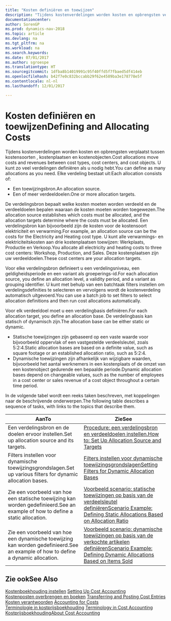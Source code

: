 ```yaml
---
title: "Kosten definiëren en toewijzen"
description: "Tijdens kostenverdelingen worden kosten en opbrengsten verplaatst tussen kostensoorten , kostenplaatsen en kostenobjecten. U kunt zo veel verdelingen definiëren als u nodig hebt."
documentationcenter: 
author: SorenGP
ms.prod: dynamics-nav-2018
ms.topic: article
ms.devlang: na
ms.tgt_pltfrm: na
ms.workload: na
ms.search.keywords: 
ms.date: 07/01/2017
ms.author: sgroespe
ms.translationtype: HT
ms.sourcegitcommit: 1dfba8b14019991c95f40ffd5f7fbaed5df414eb
ms.openlocfilehash: b42f7e0c832bccabb29f62e4589ba3e178778e5f
ms.contentlocale: nl-nl
ms.lasthandoff: 12/01/2017

---
```

# <a name="defining-and-allocating-costs"></a><span data-ttu-id="c23c8-104">Kosten definiëren en toewijzen</span><span class="sxs-lookup"><span data-stu-id="c23c8-104">Defining and Allocating Costs</span></span>
<span data-ttu-id="c23c8-105">Tijdens kostenverdelingen worden kosten en opbrengsten verplaatst tussen kostensoorten , kostenplaatsen en kostenobjecten.</span><span class="sxs-lookup"><span data-stu-id="c23c8-105">Cost allocations move costs and revenues between cost types, cost centers, and cost objects.</span></span> <span data-ttu-id="c23c8-106">U kunt zo veel verdelingen definiëren als u nodig hebt.</span><span class="sxs-lookup"><span data-stu-id="c23c8-106">You can define as many allocations as you need.</span></span> <span data-ttu-id="c23c8-107">Elke verdeling bestaat uit:</span><span class="sxs-lookup"><span data-stu-id="c23c8-107">Each allocation consists of:</span></span>  

-   <span data-ttu-id="c23c8-108">Een toewijzingsbron.</span><span class="sxs-lookup"><span data-stu-id="c23c8-108">An allocation source.</span></span>  
-   <span data-ttu-id="c23c8-109">Een of meer verdeeldoelen.</span><span class="sxs-lookup"><span data-stu-id="c23c8-109">One or more allocation targets.</span></span>  

<span data-ttu-id="c23c8-110">De verdelingsbron bepaalt welke kosten moeten worden verdeeld en de verdeeldoelen bepalen waaraan de kosten moeten worden toegewezen.</span><span class="sxs-lookup"><span data-stu-id="c23c8-110">The allocation source establishes which costs must be allocated, and the allocation targets determine where the costs must be allocated.</span></span> <span data-ttu-id="c23c8-111">Een verdelingsbron kan bijvoorbeeld zijn de kosten voor de kostensoort elektriciteit en verwarming.</span><span class="sxs-lookup"><span data-stu-id="c23c8-111">For example, an allocation source can be the costs for the Electricity and Heating cost type.</span></span> <span data-ttu-id="c23c8-112">U kunt alle verwarmings- en elektriciteitskosten aan drie kostenplaatsen toewijzen: Werkplaats, Productie en Verkoop.</span><span class="sxs-lookup"><span data-stu-id="c23c8-112">You allocate all electricity and heating costs to three cost centers: Workshop, Production, and Sales.</span></span> <span data-ttu-id="c23c8-113">Deze kostenplaatsen zijn uw verdeeldoelen.</span><span class="sxs-lookup"><span data-stu-id="c23c8-113">These cost centers are your allocation targets.</span></span>  

<span data-ttu-id="c23c8-114">Voor elke verdelingsbron definieert u een verdelingsniveau, een geldigheidsperiode en een variant als groeperings-id.</span><span class="sxs-lookup"><span data-stu-id="c23c8-114">For each allocation source, you define an allocation level, a validity period, and a variant as grouping identifier.</span></span> <span data-ttu-id="c23c8-115">U kunt met behulp van een batchtaak filters instellen om verdelingsdefinities te selecteren en vervolgens wordt de kostenverdeling automatisch uitgevoerd.</span><span class="sxs-lookup"><span data-stu-id="c23c8-115">You can use a batch job to set filters to select allocation definitions and then run cost allocations automatically.</span></span>  

<span data-ttu-id="c23c8-116">Voor elk verdeeldoel moet u een verdelingbasis definiëren.</span><span class="sxs-lookup"><span data-stu-id="c23c8-116">For each allocation target, you define an allocation base.</span></span> <span data-ttu-id="c23c8-117">De verdelingbasis kan statisch of dynamisch zijn.</span><span class="sxs-lookup"><span data-stu-id="c23c8-117">The allocation base can be either static or dynamic.</span></span>  

-   <span data-ttu-id="c23c8-118">Statische toewijzingen zijn gebaseerd op een vaste waarde voor bijvoorbeeld oppervlak of een vastgestelde verdeelsleutel, zoals 5:2:4.</span><span class="sxs-lookup"><span data-stu-id="c23c8-118">Static allocation bases are based on a definite value, such as square footage or an established allocation ratio, such as 5:2:4.</span></span>  
-   <span data-ttu-id="c23c8-119">Dynamische toewijzingen zijn afhankelijk van wijzigbare waarden, bijvoorbeeld het aantal werknemers in een kostenplaats of de omzet van een kostenobject gedurende een bepaalde periode.</span><span class="sxs-lookup"><span data-stu-id="c23c8-119">Dynamic allocation bases depend on changeable values, such as the number of employees in a cost center or sales revenue of a cost object throughout a certain time period.</span></span>  

<span data-ttu-id="c23c8-120">In de volgende tabel wordt een reeks taken beschreven, met koppelingen naar de beschrijvende onderwerpen.</span><span class="sxs-lookup"><span data-stu-id="c23c8-120">The following table describes a sequence of tasks, with links to the topics that describe them.</span></span>

|<span data-ttu-id="c23c8-121">Aan</span><span class="sxs-lookup"><span data-stu-id="c23c8-121">To</span></span>|<span data-ttu-id="c23c8-122">Zie</span><span class="sxs-lookup"><span data-stu-id="c23c8-122">See</span></span>|  
|--------|---------|  
|<span data-ttu-id="c23c8-123">Een verdelingsbron en de doelen ervoor instellen.</span><span class="sxs-lookup"><span data-stu-id="c23c8-123">Set up allocation source and its targets.</span></span>|[<span data-ttu-id="c23c8-124">Procedure: een verdelingsbron en verdeeldoelen instellen.</span><span class="sxs-lookup"><span data-stu-id="c23c8-124">How to: Set Up Allocation Source and Targets</span></span>](finance-how-to-set-up-allocation-source-and-targets.md)|  
|<span data-ttu-id="c23c8-125">Filters instellen voor dynamische toewijzingsgrondslagen.</span><span class="sxs-lookup"><span data-stu-id="c23c8-125">Set up various filters for dynamic allocation bases.</span></span>|[<span data-ttu-id="c23c8-126">Filters instellen voor dynamische toewijzingsgrondslagen</span><span class="sxs-lookup"><span data-stu-id="c23c8-126">Setting Filters for Dynamic Allocation Bases</span></span>](finance-setting-filters-for-dynamic-allocation-bases.md)|  
|<span data-ttu-id="c23c8-127">Zie een voorbeeld van hoe een statische toewijzing kan worden gedefinieerd.</span><span class="sxs-lookup"><span data-stu-id="c23c8-127">See an example of how to define a static allocation.</span></span>|[<span data-ttu-id="c23c8-128">Voorbeeld scenario: statische toewijzingen op basis van de verdeelsleutel definiëren</span><span class="sxs-lookup"><span data-stu-id="c23c8-128">Scenario Example: Defining Static Allocations Based on Allocation Ratio</span></span>](finance-scenario-example-defining-static-allocations-based-on-allocation-ratio.md)|  
|<span data-ttu-id="c23c8-129">Zie een voorbeeld van hoe een dynamische toewijzing kan worden gedefinieerd.</span><span class="sxs-lookup"><span data-stu-id="c23c8-129">See an example of how to define a dynamic allocation.</span></span>|[<span data-ttu-id="c23c8-130">Voorbeeld scenario: dynamische toewijzingen op basis van de verkochte artikelen definiëren</span><span class="sxs-lookup"><span data-stu-id="c23c8-130">Scenario Example: Defining Dynamic Allocations Based on Items Sold</span></span>](finance-scenario-example-defining-dynamic-allocations-based-on-items-sold.md)|  

## <a name="see-also"></a><span data-ttu-id="c23c8-131">Zie ook</span><span class="sxs-lookup"><span data-stu-id="c23c8-131">See Also</span></span>  
 <span data-ttu-id="c23c8-132">[Kostenboekhouding instellen](finance-set-up-cost-accounting.md) </span><span class="sxs-lookup"><span data-stu-id="c23c8-132">[Setting Up Cost Accounting](finance-set-up-cost-accounting.md) </span></span>  
 <span data-ttu-id="c23c8-133">[Kostenposten overbrengen en boeken](finance-transfer-and-post-cost-entries.md) </span><span class="sxs-lookup"><span data-stu-id="c23c8-133">[Transferring and Posting Cost Entries](finance-transfer-and-post-cost-entries.md) </span></span>  
 <span data-ttu-id="c23c8-134">[Kosten verantwoorden](finance-manage-cost-accounting.md) </span><span class="sxs-lookup"><span data-stu-id="c23c8-134">[Accounting for Costs](finance-manage-cost-accounting.md) </span></span>  
 <span data-ttu-id="c23c8-135">[Terminologie in kostprijsboekhouding](finance-terminology-in-cost-accounting.md) </span><span class="sxs-lookup"><span data-stu-id="c23c8-135">[Terminology in Cost Accounting](finance-terminology-in-cost-accounting.md) </span></span>  
 [<span data-ttu-id="c23c8-136">Kostprijsboekhouding</span><span class="sxs-lookup"><span data-stu-id="c23c8-136">About Cost Accounting</span></span>](finance-about-cost-accounting.md)

